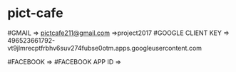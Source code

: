# pict-cafe

#GMAIL => pictcafe211@gmail.com  =>project2017
#GOOGLE CLIENT KEY =>  496523661792-vt9jlmrecptfrbhv6suv274fubse0otm.apps.googleusercontent.com


#FACEBOOK =>
#FACEBOOK APP ID =>
